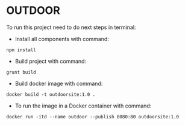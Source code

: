 # OUTDOOR

To run this project need to do next steps in terminal:
- Install all components with command:
```
npm install
```
- Build project with command:
```
grunt build
```
- Build docker image with command:
```
docker build -t outdoorsite:1.0 .
```
- To run the image in a Docker container with command:
```
docker run -itd --name outdoor --publish 8080:80 outdoorsite:1.0
```